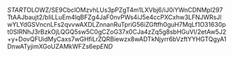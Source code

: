 $START$OLOWZ/SE9CbclOMzvhLUs3pPZgT4m1LXVbj6/iJ0iYWnCDNMpl297TtAAJbaujt2/bIiLLuEm4lqBFZg4JaF0nvPWs4iJ5e4ccPXCxhw3LFNJWRsJlwYLYdGSVncnLFs2qvvwAXDLZnnanRuTpriG56iZGftfh0guH7MqLf1O31630pt0SIRNhJ3rBzkOjLQGQ5sw5C0gCZoG37x0CJa4zZq5g8sbHGuVl/2etAw5J2+y+DovQFUidMyCaxs7wGHfiLrZQRBiewzx8wADTkNjyrr6bVzftYYHGTQgyA1DnwATyjimXGoUZAMkWFZs6ep$END$